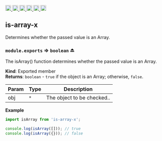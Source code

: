 <a
  href="https://travis-ci.org/Xotic750/is-array-x"
  title="Travis status">
<img
  src="https://travis-ci.org/Xotic750/is-array-x.svg?branch=master"
  alt="Travis status" height="18">
</a>
<a
  href="https://david-dm.org/Xotic750/is-array-x"
  title="Dependency status">
<img src="https://david-dm.org/Xotic750/is-array-x/status.svg"
  alt="Dependency status" height="18"/>
</a>
<a
  href="https://david-dm.org/Xotic750/is-array-x?type=dev"
  title="devDependency status">
<img src="https://david-dm.org/Xotic750/is-array-x/dev-status.svg"
  alt="devDependency status" height="18"/>
</a>
<a
  href="https://badge.fury.io/js/is-array-x"
  title="npm version">
<img src="https://badge.fury.io/js/is-array-x.svg"
  alt="npm version" height="18">
</a>
<a
  href="https://www.jsdelivr.com/package/npm/is-array-x"
  title="jsDelivr hits">
<img src="https://data.jsdelivr.com/v1/package/npm/is-array-x/badge?style=rounded"
  alt="jsDelivr hits" height="18">
</a>
<a
  href="https://bettercodehub.com/results/Xotic750/is-array-x"
  title="bettercodehub score">
<img src="https://bettercodehub.com/edge/badge/Xotic750/is-array-x?branch=master"
  alt="bettercodehub score" height="18">
</a>

<a name="module_is-array-x"></a>

## is-array-x

Determines whether the passed value is an Array.

<a name="exp_module_is-array-x--module.exports"></a>

### `module.exports` ⇒ <code>boolean</code> ⏏

The isArray() function determines whether the passed value is an Array.

**Kind**: Exported member  
**Returns**: <code>boolean</code> - `true` if the object is an Array; otherwise, `false`.

| Param | Type            | Description                |
| ----- | --------------- | -------------------------- |
| obj   | <code>\*</code> | The object to be checked.. |

**Example**

```js
import isArray from 'is-array-x';

console.log(isArray([])); // true
console.log(isArray({})); // false
```
